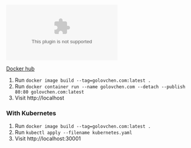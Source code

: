 ![Docker Cloud Build Status](https://img.shields.io/docker/cloud/build/golovchen/golovchen.com)

[Docker hub](https://hub.docker.com/r/golovchen/golovchen.com)

1. Run `docker image build --tag=golovchen.com:latest .`
2. Run `docker container run --name golovchen.com --detach --publish 80:80 golovchen.com:latest`
3. Visit http://localhost

### With Kubernetes
1. Run `docker image build --tag=golovchen.com:latest .`
1. Run `kubectl apply --filename kubernetes.yaml`
2. Visit http://localhost:30001

